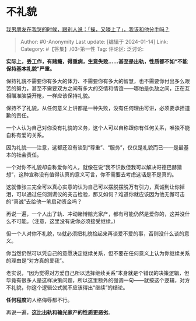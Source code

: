 # 不礼貌
[我男朋友在我哭的时候，跟别人说：「操，又嚎上了」，我该和他分手吗？](https://www.zhihu.com/question/442000479/answer/3362114373)

> Author: #0-Anonymity
> Last update: [编辑于 2024-01-14]
> Link:
> Category: #【答集】/03-第一性
> Tag:
> 评论区:
> 泛讨论:

**实际上，丢工作，有赌瘾，得重病，生意失败……甚至是出轨，性质都不如“不能保持基本礼貌”严重。**

保持礼貌不需要你有多大的体力、不需要你有多大的智慧，也不需要你付出多么艰苦的努力，甚至不需要双方之间有多大的交情和情谊——哪怕是仇敌之间，正在互相瞄准脑袋开枪，一样应该保持礼貌。

保持不了礼貌，从任何意义上讲都是一种失败，没有任何理由可讲，必须要承担道歉的责任。

一个人认为自己对你没有礼貌的义务，这个人可以自称跟你有任何关系，唯独不能自称有爱的关系。

因为礼貌——注意，这都还没有谈到“尊重”、“服务”，仅仅是礼貌而已——是最基本的社会责任。

一个对你不礼貌却自称爱你的人，就像在说“我不识数但我可以解决哥德巴赫猜想”，这种宣称没有值得认真的意义可言，你不需要去考虑这话是不是真的。

这就像张三完全可以真心实意的认为自己可以摆脱摆脱万有引力，真诚到让你掉泪，可以通过任何测谎仪的突击检验，那又如何？难道你就应该因为他无懈可击的“真诚”去给他一笔启动资金吗？

再说一遍，一个人出了轨、冲动赌博赔光家产，都有可能仍然是爱你的，这并没什么不可能。（注意，这里没有说你必须接受继续。）

但一个人对你不礼貌，ta就必须把礼貌捡起来再谈爱不爱的事，否则没什么谈的意义。

你当然仍然可以凭自己的意愿决定继续关系，但不要在任何意义上认为你继续关系的理由是“对方真的爱我”。

老实说，“因为觉得对方爱自己所以选择继续关系”本身就是个错误的决策逻辑，但毕竟有很多人是这样决策问题，所以这里额外的强调一句——就按这个逻辑，对方不礼貌，你这个逻辑公式就不应该得出“继续”的结论。

**任何程度**的人格侮辱都不行。

再说一遍，**这比出轨和输光家产的性质更恶劣**。
